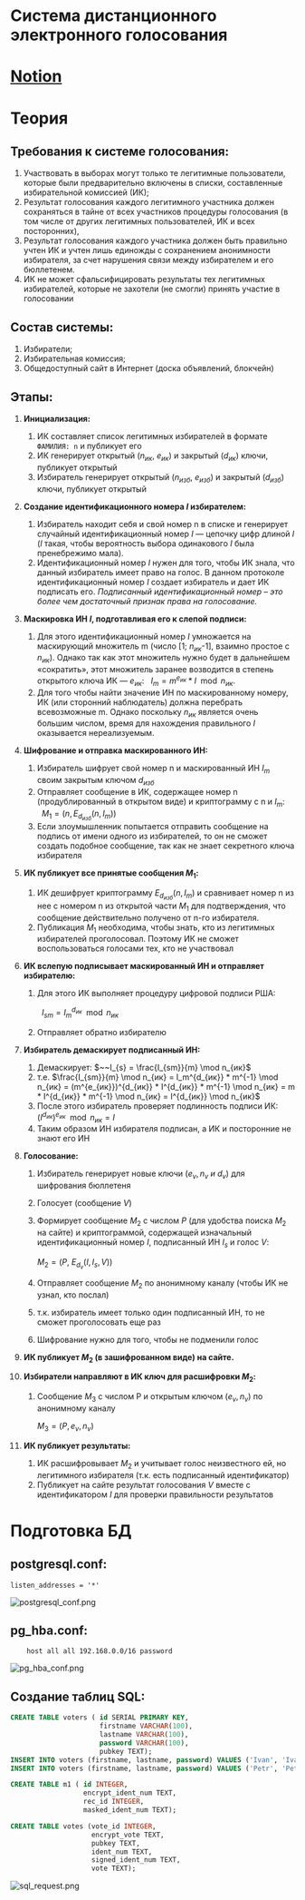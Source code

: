 # Система дистанционного электронного голосования

# [Notion](https://mbiuib.notion.site/193d3f90e7384a018d0a0256b3b6cebd?pvs=4)

# Теория

## **Требования к системе голосования:**

1. Участвовать в выборах могут только те легитимные пользователи, которые были предварительно включены в списки, составленные избирательной комиссией (ИК);
2. Результат голосования каждого легитимного участника должен сохраняться в тайне от всех участников процедуры голосования (в том числе от других легитимных пользователей, ИК и всех посторонних),
3. Результат голосования каждого участника должен быть правильно учтен ИК и учтен лишь единожды с сохранением анонимности избирателя, за счет нарушения связи между избирателем и его бюллетенем.
4. ИК не может сфальсифицировать результаты тех легитимных избирателей, которые не захотели (не смогли) принять участие в голосовании

## Состав системы:

1. Избиратели;
2. Избирательная комиссия;
3. Общедоступный сайт в Интернет (доска объявлений, блокчейн)

## Этапы:

1. **Инициализация:** 
    1. ИК составляет список легитимных избирателей в формате `ФАМИЛИЯ: n` и публикует его
    2. ИК генерирует открытый ($n_{ик}$, $e_{ик}$) и закрытый ($d_{ик}$) ключи, публикует открытый
    3. Избиратель генерирует открытый ($n_{изб}$, $e_{изб}$) и закрытый ($d_{изб}$) ключи, публикует открытый
2. **Создание идентификационного номера $I$ избирателем:**
    1. Избиратель находит себя и свой номер n в списке и генерирует случайный идентификационный номер $I$ — цепочку цифр длиной $l$ ($l$ такая, чтобы вероятность выбора одинакового $I$ была пренебрежимо мала).
    2. Идентификационный номер $I$ нужен для того, чтобы ИК знала, что данный избиратель имеет право на голос. В данном протоколе идентификационный номер $I$ создает избиратель и дает ИК подписать его. *Подписанный идентификационный номер – это более чем достаточный признак права на голосование.*
3. **Маскировка ИН $I$, подготавливая его к слепой подписи:**
    1. Для этого идентификационный номер $I$ умножается на маскирующий множитель m  (число [1; $n_{ик}$-1], взаимно простое с $n_{ик}$). Однако так как этот множитель нужно будет в дальнейшем «сократить», этот множитель заранее возводится в степень открытого ключа ИК — $e_{ик}$: $~~I_m = m^{e_{ик}} * I \mod n_{ик}$.
    2. Для того чтобы найти значение ИН по маскированному номеру, ИК (или сторонний наблюдатель) должна перебрать всевозможные m. Однако поскольку $n_{ик}$ является очень большим числом, время для нахождения правильного $I$ оказывается нереализуемым.
4. **Шифрование и отправка маскированного ИН:**
    1. Избиратель шифрует свой номер n и маскированный ИН $I_m$ своим закрытым ключом $d_{изб}$
    2. Отправляет сообщение в ИК, содержащее номер n (продублированный в открытом виде) и криптограмму с n и $I_m$: $~~M_1 = \Big(n, E_{d_{изб}}(n, I_m)\Big)$
    3. Если злоумышленник попытается отправить сообщение на подпись от имени одного из избирателей, то он не сможет создать подобное сообщение, так как не знает секретного ключа избирателя
5. **ИК публикует все принятые сообщения $M_1$:**
    1. ИК дешифрует криптограмму $E_{d_{изб}}(n, I_m)$ и сравнивает номер n из нее с номером n из открытой части $M_1$ для подтверждения, что сообщение действительно получено от n-го избирателя.
    2. Публикация $M_1$ необходима, чтобы знать, кто из легитимных избирателей проголосовал. Поэтому ИК не сможет воспользоваться голосами тех, кто не участвовал
6. **ИК вслепую подписывает маскированный ИН и отправляет избирателю:**
    1. Для этого ИК выполняет процедуру цифровой подписи РША: 
        
        $~~I_{sm} = I_m^{d_{ик}} \mod n_{ик}$
        
    2. Отправляет обратно избирателю
7. **Избиратель демаскирует подписанный ИН:**
    1. Демаскирует: $~~I_{s} = \frac{I_{sm}}{m} \mod n_{ик}$
    2. т.е. $\frac{I_{sm}}{m} \mod n_{ик} = I_m^{d_{ик}} * m^{-1} \mod n_{ик} =  (m^{e_{ик}})^{d_{ик}} * I^{d_{ик}} * m^{-1} \mod n_{ик} = m * I^{d_{ик}} * m^{-1} \mod n_{ик} = I^{d_{ик}} \mod n_{ик}$
    3. После этого избиратель проверяет подлинность подписи ИК: $(I^{d_{ик}})^{e_{ик}} \mod n_{ик} = I$
    4. Таким образом ИН избирателя подписан, а ИК и посторонние не знают его ИН
8. **Голосование:**
    1. Избиратель генерирует новые ключи ($e_v, n_v ~и~ d_v$) для шифрования бюллетеня
    2. Голосует (сообщение $V$)
    3. Формирует сообщение $M_2$ с числом $P$ (для удобства поиска $M_2$ на сайте) и криптограммой, содержащей изначальный идентификационный номер $I$, подписанный ИН $I_s$ и голос $V$:
        
        $M_2 = \Big(P, ~E_{d_{v}}(I, I_s, V)\Big)$
        
    4. Отправляет сообщение $M_2$ по анонимному каналу (чтобы ИК не узнал, кто послал)
    5. т.к. избиратель имеет только один подписанный ИН, то не сможет проголосовать еще раз
    6. Шифрование нужно для того, чтобы не подменили голос
9. **ИК публикует $M_2$ (в зашифрованном виде) на сайте.**
10. **Избиратели направляют в ИК ключ для расшифровки $M_2$:**
    1. Сообщение $M_3$ с числом P и открытым ключом ($e_v, n_v$) по анонимному каналу
        
        $M_3 = (P, e_v, n_v)$
        
11. **ИК публикует результаты:**
    1. ИК расшифровывает $M_2$ и учитывает голос неизвестного ей, но легитимного избирателя (т.к. есть подписанный идентификатор)
    2. Публикует на сайте результат голосования $V$ вместе с идентификатором $I$ для проверки правильности результатов

# Подготовка БД

## **postgresql.conf**:

```
listen_addresses = '*'
```

![postgresql_conf.png](./images/postgresql_conf.png)

## **pg_hba.conf**:

```
	host all all 192.168.0.0/16 password
```

![pg_hba_conf.png](./images/pg_hba_conf.png)

## Создание таблиц SQL:

```sql
CREATE TABLE voters ( id SERIAL PRIMARY KEY,
                      firstname VARCHAR(100),
                      lastname VARCHAR(100),
                      password VARCHAR(100),
                      pubkey TEXT);
INSERT INTO voters (firstname, lastname, password) VALUES ('Ivan', 'Ivanov', 'Qq123456');
INSERT INTO voters (firstname, lastname, password) VALUES ('Petr', 'Petrov', 'Qq123456');

CREATE TABLE m1 ( id INTEGER,
                  encrypt_ident_num TEXT,
                  rec_id INTEGER,
                  masked_ident_num TEXT);

CREATE TABLE votes (vote_id INTEGER,
                    encrypt_vote TEXT,
                    pubkey TEXT,
                    ident_num TEXT,
                    signed_ident_num TEXT,
                    vote TEXT);
```

![sql_request.png](./images/sql_request.png)